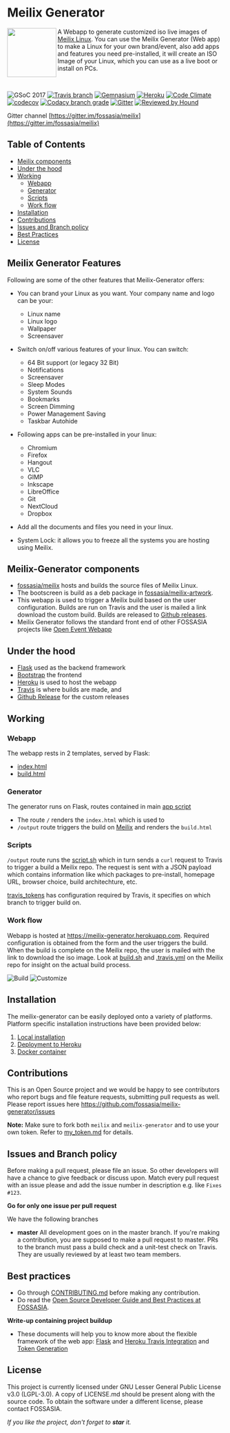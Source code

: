 # Meilix Generator
<p>
    <img align= "left" src="/static/favicon/apple-icon-114x114.png" width="114">
   A Webapp to generate customized iso live images of <a href="https://github.com/fossasia/meilix">Meilix Linux</a>. You can use the Meilix Generator (Web app) to make a Linux for your own brand/event, also add apps and features you need pre-installed, it will create an ISO Image of your Linux, which you can use as a live boot or install on PCs. 
</p><br>

![GSoC 2017](https://img.shields.io/badge/GSoC-2017-blue.svg) [![Travis branch](https://img.shields.io/travis/fossasia/meilix-generator/master.svg?style=flat-square)](https://travis-ci.org/fossasia/meilix-generator) [![Gemnasium](https://img.shields.io/gemnasium/fossasia/meilix-generator.svg?style=flat-square)](https://gemnasium.com/github.com/fossasia/meilix-generator) [![Heroku](https://heroku-badge.herokuapp.com/?app=meilix-generator)](https://meilix-generator.herokuapp.com/) [![Code Climate](https://codeclimate.com/github/fossasia/meilix-generator/badges/gpa.svg?branch=master)](https://codeclimate.com/github/fossasia/meilix-generator) [![codecov](https://codecov.io/gh/fossasia/meilix-generator/branch/master/graph/badge.svg)](https://codecov.io/gh/fossasia/meilix-generator) [![Codacy branch grade](https://img.shields.io/codacy/grade/2040e9769e0c446dbb400fc5a77d2dc2/master.svg?style=flat-square)](https://www.codacy.com/app/fossasia/meilix-generator) [![Gitter](https://badges.gitter.im/Join%20Chat.svg)](https://gitter.im/fossasia/meilix?utm_source=badge&utm_medium=badge&utm_campaign=pr-badge&utm_content=badge) [![Reviewed by Hound](https://img.shields.io/badge/Reviewed_by-Hound-8E64B0.svg)](https://houndci.com)

Gitter channel [https://gitter.im/fossasia/meilix](https://gitter.im/fossasia/meilix)

## Table of Contents

* [Meilix components](#meilix-components)
* [Under the hood](#under-the-hood)
* [Working](#working)
    * [Webapp](#webapp)
    * [Generator](#generator)
    * [Scripts](#scripts)
    * [Work flow](#work-flow)
* [Installation](#installation)
* [Contributions](#contributions)
* [Issues and Branch policy](#issues-and-branch-policy)
* [Best Practices](#best-practices)
* [License](#license)

## Meilix Generator Features

 Following are some of the other features that Meilix-Generator offers:

- You can brand your Linux as you want. Your company name and logo can be your:
    - Linux name
    - Linux logo
    - Wallpaper
    - Screensaver

- Switch on/off various features of your linux. You can switch: 
    - 64 Bit support (or legacy 32 Bit)
    - Notifications
    - Screensaver
    - Sleep Modes 
    - System Sounds
    - Bookmarks
    - Screen Dimming
    - Power Management Saving 
    - Taskbar Autohide

- Following apps can be pre-installed in your linux: 
    - Chromium
    - Firefox
    - Hangout
    - VLC
    - GIMP
    - Inkscape
    - LibreOffice
    - Git
    - NextCloud
    - Dropbox

- Add all the documents and files you need in your linux.
- System Lock: it allows you to freeze all the systems you are hosting using Meilix.

## Meilix-Generator components

* [fossasia/meilix](https://github.com/fossasia/meilix) hosts and builds the source files of Meilix Linux.
* The bootscreen is build as a deb package in [fossasia/meilix-artwork](https://github.com/fossasia/meilix-artwork).
* This webapp is used to trigger a Meilix build based on the user configuration. Builds are run on Travis and the user is mailed a link download the custom build. Builds are released to [Github releases](https://github.com/fossasia/meilix/releases).
* Meilix Generator follows the standard front end of other FOSSASIA projects like [Open Event Webapp](https://github.com/fossasia/open-event-webapp)


## Under the hood

* [Flask](http://flask.pocoo.org/) used as the backend framework
* [Bootstrap](http://getbootstrap.com/) the frontend
* [Heroku](https://www.heroku.com/) is used to host the webapp
* [Travis](travis-ci.org) is where builds are made, and
* [Github Release](https://help.github.com/articles/creating-releases/) for the custom releases


## Working
### Webapp

The webapp rests in 2 templates, served by Flask:

- [index.html](templates/index.html)
- [build.html](templates/build.html)

### Generator

The generator runs on Flask, routes contained in main [app script](app.py)

* The route `/` renders the `index.html` which is used to
* `/output` route triggers the build on [Meilix](https://github.com/fossasia/meilix) and renders the `build.html`

### Scripts

`/output` route runs the [script.sh](script.sh) which in turn sends a `curl` request to Travis to trigger a build a Meilix repo. The request is sent with a JSON payload which contains information like which packages to pre-install, homepage URL, browser choice, build architechture, etc.

[travis_tokens](travis_tokens) has configuration required by Travis, it specifies on which branch to trigger build on.


### Work flow

Webapp is hosted at https://meilix-generator.herokuapp.com. Required configuration is obtained from the form and the user triggers the build. When the build is complete on the Meilix repo, the user is mailed with the link to download the iso image. Look at [build.sh](https://github.com/fossasia/meilix/blob/master/build.sh) and [.travis.yml](https://github.com/fossasia/meilix/blob/master/.travis.yml) on the Meilix repo for insight on the actual build process.

![Build](docs/images/build.png)
![Customize](docs/images/customize.png)


## Installation

The meilix-generator can be easily deployed onto a variety of platforms. Platform specific installation instructions have been provided below:

1. [Local installation](docs/installation/local.md)
2. [Deployment to Heroku](docs/installation/heroku.md)
3. [Docker container](docs/installation/docker.md)


## Contributions

This is an Open Source project and we would be happy to see contributors who report bugs and file feature requests, submitting pull requests as well. Please report issues here https://github.com/fossasia/meilix-generator/issues

**Note:** Make sure to fork both `meilix` and `meilix-generator` and to use your own token. Refer to [my_token.md](my_token.md) for details.


## Issues and Branch policy

Before making a pull request, please file an issue. So other developers will have a chance to give feedback or discuss upon. Match every pull request with an issue please and add the issue number in description e.g. like `Fixes #123`.

**Go for only one issue per pull request**

We have the following branches
* **master**
    All development goes on in the master branch. If you're making a contribution, you are supposed to make a pull request to master. PRs to the branch must pass a build check and a unit-test check on Travis. They are usually reviewed by at least two team members.

## Best practices

* Go through [CONTRIBUTING.md](.github/CONTRIBUTING.md) before making any contribution.
* Do read the [Open Source Developer Guide and Best Practices at FOSSASIA](https://blog.fossasia.org/open-source-developer-guide-and-best-practices-at-fossasia).

**Write-up containing project buildup**
* These documents will help you to know more about the flexible framework of the web app: [Flask](https://docs.google.com/document/d/1TWsz0aP0vLwXwcTX1VC58lEYy5dM6xvxnAABEtzyUZY/edit?usp=sharing) and [Heroku Travis Integration](https://docs.google.com/document/d/19xBAbjH04e_KlWwzGiDCDVAs4bLv-d-lcjKyr6bTRWE/edit?usp=sharing) and [Token Generation](https://docs.google.com/document/d/1agoZ3pSKjUfwSAJ3Yu0m-P08M4ERPIjiwSOSU3bubG0/edit?usp=sharing)


## License

This project is currently licensed under GNU Lesser General Public License v3.0 (LGPL-3.0). A copy of LICENSE.md should be present along with the source code. To obtain the software under a different license, please contact FOSSASIA.

*If you like the project, don't forget to **star** it.*

